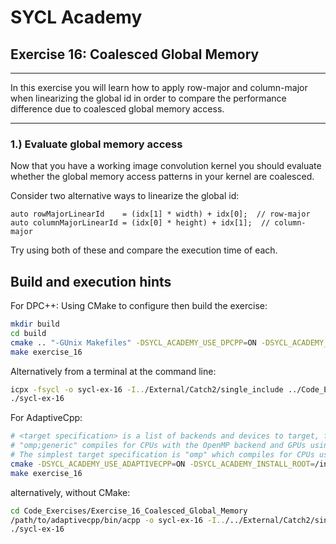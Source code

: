 # SYCL Academy

## Exercise 16: Coalesced Global Memory
---

In this exercise you will learn how to apply row-major and column-major when
linearizing the global id in order to compare the performance difference due to
coalesced global memory access.

---

### 1.) Evaluate global memory access

Now that you have a working image convolution kernel you should evaluate whether the
global memory access patterns in your kernel are coalesced.

Consider two alternative ways to linearize the global id:

```
auto rowMajorLinearId    = (idx[1] * width) + idx[0];  // row-major
auto columnMajorLinearId = (idx[0] * height) + idx[1];  // column-major
```

Try using both of these and compare the execution time of each.

## Build and execution hints

For DPC++:
Using CMake to configure then build the exercise:
```sh
mkdir build
cd build
cmake .. "-GUnix Makefiles" -DSYCL_ACADEMY_USE_DPCPP=ON -DSYCL_ACADEMY_ENABLE_SOLUTIONS=OFF -DCMAKE_C_COMPILER=icx -DCMAKE_CXX_COMPILER=icpx
make exercise_16
```
Alternatively from a terminal at the command line:
```sh
icpx -fsycl -o sycl-ex-16 -I../External/Catch2/single_include ../Code_Exercises/Exercise_16_Coalesced_Global_Memory/source.cpp
./sycl-ex-16
```

For AdaptiveCpp:
```sh
# <target specification> is a list of backends and devices to target, for example
# "omp;generic" compiles for CPUs with the OpenMP backend and GPUs using the generic single-pass compiler.
# The simplest target specification is "omp" which compiles for CPUs using the OpenMP backend.
cmake -DSYCL_ACADEMY_USE_ADAPTIVECPP=ON -DSYCL_ACADEMY_INSTALL_ROOT=/insert/path/to/adaptivecpp -DACPP_TARGETS="<target specification>" ..
make exercise_16
```
alternatively, without CMake:
```sh
cd Code_Exercises/Exercise_16_Coalesced_Global_Memory
/path/to/adaptivecpp/bin/acpp -o sycl-ex-16 -I../../External/Catch2/single_include --acpp-targets="<target specification>" source.cpp
./sycl-ex-16
```
